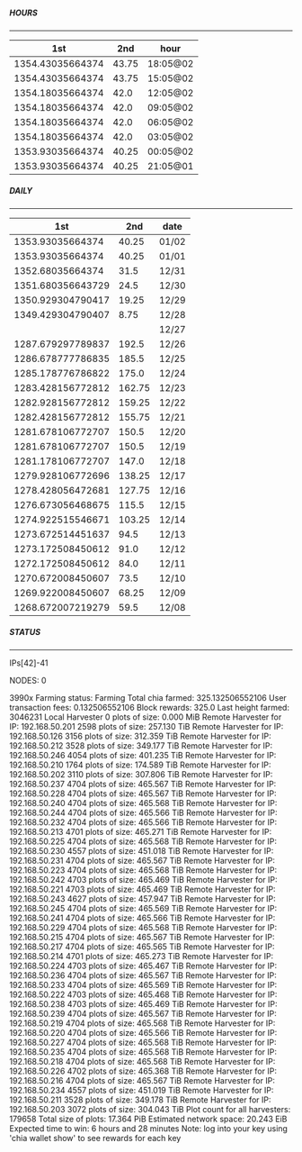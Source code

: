 ##### HOURS
-------

| 1st | 2nd | hour |
|---|----|-----|
|1354.43035664374 | 43.75 | 18:05@02 |
|1354.43035664374 | 43.75 | 15:05@02 |
|1354.18035664374 | 42.0 | 12:05@02 |
|1354.18035664374 | 42.0 | 09:05@02 |
|1354.18035664374 | 42.0 | 06:05@02 |
|1354.18035664374 | 42.0 | 03:05@02 |
|1353.93035664374 | 40.25 | 00:05@02 |
|1353.93035664374 | 40.25 | 21:05@01 |

##### DAILY
-------

| 1st | 2nd | date |
|---|----|-----|
|1353.93035664374 | 40.25 | 01/02 |
|1353.93035664374 | 40.25 | 01/01 |
|1352.68035664374 | 31.5 | 12/31 |
|1351.680356643729 | 24.5 | 12/30 |
|1350.929304790417 | 19.25 | 12/29 |
|1349.429304790407 | 8.75 | 12/28 |
| |  | 12/27 |
|1287.679297789837 | 192.5 | 12/26 |
|1286.678777786835 | 185.5 | 12/25 |
|1285.178776786822 | 175.0 | 12/24 |
|1283.428156772812 | 162.75 | 12/23 |
|1282.928156772812 | 159.25 | 12/22 |
|1282.428156772812 | 155.75 | 12/21 |
|1281.678106772707 | 150.5 | 12/20 |
|1281.678106772707 | 150.5 | 12/19 |
|1281.178106772707 | 147.0 | 12/18 |
|1279.928106772696 | 138.25 | 12/17 |
|1278.428056472681 | 127.75 | 12/16 |
|1276.673056468675 | 115.5 | 12/15 |
|1274.922515546671 | 103.25 | 12/14 |
|1273.672514451637 | 94.5 | 12/13 |
|1273.172508450612 | 91.0 | 12/12 |
|1272.172508450612 | 84.0 | 12/11 |
|1270.672008450607 | 73.5 | 12/10 |
|1269.922008450607 | 68.25 | 12/09 |
|1268.672007219279 | 59.5 | 12/08 |


##### STATUS
-------

IPs[42]-41

NODES: 0


3990x
Farming status: Farming
Total chia farmed: 325.132506552106
User transaction fees: 0.132506552106
Block rewards: 325.0
Last height farmed: 3046231
Local Harvester
   0 plots of size: 0.000 MiB
Remote Harvester for IP: 192.168.50.201
   2598 plots of size: 257.130 TiB
Remote Harvester for IP: 192.168.50.126
   3156 plots of size: 312.359 TiB
Remote Harvester for IP: 192.168.50.212
   3528 plots of size: 349.177 TiB
Remote Harvester for IP: 192.168.50.246
   4054 plots of size: 401.235 TiB
Remote Harvester for IP: 192.168.50.210
   1764 plots of size: 174.589 TiB
Remote Harvester for IP: 192.168.50.202
   3110 plots of size: 307.806 TiB
Remote Harvester for IP: 192.168.50.237
   4704 plots of size: 465.567 TiB
Remote Harvester for IP: 192.168.50.228
   4704 plots of size: 465.567 TiB
Remote Harvester for IP: 192.168.50.240
   4704 plots of size: 465.568 TiB
Remote Harvester for IP: 192.168.50.244
   4704 plots of size: 465.566 TiB
Remote Harvester for IP: 192.168.50.232
   4704 plots of size: 465.566 TiB
Remote Harvester for IP: 192.168.50.213
   4701 plots of size: 465.271 TiB
Remote Harvester for IP: 192.168.50.225
   4704 plots of size: 465.568 TiB
Remote Harvester for IP: 192.168.50.230
   4557 plots of size: 451.018 TiB
Remote Harvester for IP: 192.168.50.231
   4704 plots of size: 465.567 TiB
Remote Harvester for IP: 192.168.50.223
   4704 plots of size: 465.568 TiB
Remote Harvester for IP: 192.168.50.242
   4703 plots of size: 465.469 TiB
Remote Harvester for IP: 192.168.50.221
   4703 plots of size: 465.469 TiB
Remote Harvester for IP: 192.168.50.243
   4627 plots of size: 457.947 TiB
Remote Harvester for IP: 192.168.50.245
   4704 plots of size: 465.569 TiB
Remote Harvester for IP: 192.168.50.241
   4704 plots of size: 465.566 TiB
Remote Harvester for IP: 192.168.50.229
   4704 plots of size: 465.568 TiB
Remote Harvester for IP: 192.168.50.215
   4704 plots of size: 465.567 TiB
Remote Harvester for IP: 192.168.50.217
   4704 plots of size: 465.565 TiB
Remote Harvester for IP: 192.168.50.214
   4701 plots of size: 465.273 TiB
Remote Harvester for IP: 192.168.50.224
   4703 plots of size: 465.467 TiB
Remote Harvester for IP: 192.168.50.236
   4704 plots of size: 465.567 TiB
Remote Harvester for IP: 192.168.50.233
   4704 plots of size: 465.569 TiB
Remote Harvester for IP: 192.168.50.222
   4703 plots of size: 465.468 TiB
Remote Harvester for IP: 192.168.50.238
   4703 plots of size: 465.469 TiB
Remote Harvester for IP: 192.168.50.239
   4704 plots of size: 465.567 TiB
Remote Harvester for IP: 192.168.50.219
   4704 plots of size: 465.568 TiB
Remote Harvester for IP: 192.168.50.220
   4704 plots of size: 465.566 TiB
Remote Harvester for IP: 192.168.50.227
   4704 plots of size: 465.568 TiB
Remote Harvester for IP: 192.168.50.235
   4704 plots of size: 465.568 TiB
Remote Harvester for IP: 192.168.50.218
   4704 plots of size: 465.568 TiB
Remote Harvester for IP: 192.168.50.226
   4702 plots of size: 465.368 TiB
Remote Harvester for IP: 192.168.50.216
   4704 plots of size: 465.567 TiB
Remote Harvester for IP: 192.168.50.234
   4557 plots of size: 451.019 TiB
Remote Harvester for IP: 192.168.50.211
   3528 plots of size: 349.178 TiB
Remote Harvester for IP: 192.168.50.203
   3072 plots of size: 304.043 TiB
Plot count for all harvesters: 179658
Total size of plots: 17.364 PiB
Estimated network space: 20.243 EiB
Expected time to win: 6 hours and 28 minutes
Note: log into your key using 'chia wallet show' to see rewards for each key
